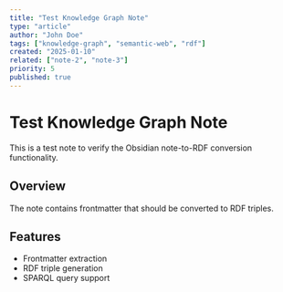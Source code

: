 ```yaml
---
title: "Test Knowledge Graph Note"
type: "article"
author: "John Doe"
tags: ["knowledge-graph", "semantic-web", "rdf"]
created: "2025-01-10"
related: ["note-2", "note-3"]
priority: 5
published: true
---
```


# Test Knowledge Graph Note

This is a test note to verify the Obsidian note-to-RDF conversion functionality.

## Overview
The note contains frontmatter that should be converted to RDF triples.

## Features
- Frontmatter extraction
- RDF triple generation
- SPARQL query support